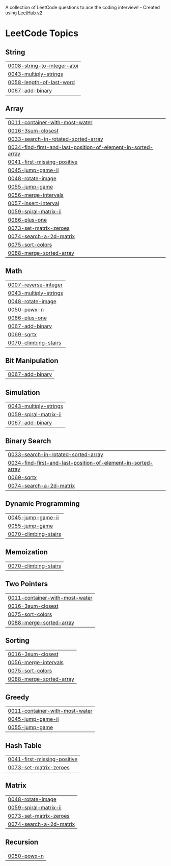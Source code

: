 A collection of LeetCode questions to ace the coding interview! - Created using [LeetHub v2](https://github.com/arunbhardwaj/LeetHub-2.0)
<!---LeetCode Topics Start-->
# LeetCode Topics
## String
|  |
| ------- |
| [0008-string-to-integer-atoi](https://github.com/Diezel3/LeetCode/tree/master/0008-string-to-integer-atoi) |
| [0043-multiply-strings](https://github.com/Diezel3/LeetCode/tree/master/0043-multiply-strings) |
| [0058-length-of-last-word](https://github.com/Diezel3/LeetCode/tree/master/0058-length-of-last-word) |
| [0067-add-binary](https://github.com/Diezel3/LeetCode/tree/master/0067-add-binary) |
## Array
|  |
| ------- |
| [0011-container-with-most-water](https://github.com/Diezel3/LeetCode/tree/master/0011-container-with-most-water) |
| [0016-3sum-closest](https://github.com/Diezel3/LeetCode/tree/master/0016-3sum-closest) |
| [0033-search-in-rotated-sorted-array](https://github.com/Diezel3/LeetCode/tree/master/0033-search-in-rotated-sorted-array) |
| [0034-find-first-and-last-position-of-element-in-sorted-array](https://github.com/Diezel3/LeetCode/tree/master/0034-find-first-and-last-position-of-element-in-sorted-array) |
| [0041-first-missing-positive](https://github.com/Diezel3/LeetCode/tree/master/0041-first-missing-positive) |
| [0045-jump-game-ii](https://github.com/Diezel3/LeetCode/tree/master/0045-jump-game-ii) |
| [0048-rotate-image](https://github.com/Diezel3/LeetCode/tree/master/0048-rotate-image) |
| [0055-jump-game](https://github.com/Diezel3/LeetCode/tree/master/0055-jump-game) |
| [0056-merge-intervals](https://github.com/Diezel3/LeetCode/tree/master/0056-merge-intervals) |
| [0057-insert-interval](https://github.com/Diezel3/LeetCode/tree/master/0057-insert-interval) |
| [0059-spiral-matrix-ii](https://github.com/Diezel3/LeetCode/tree/master/0059-spiral-matrix-ii) |
| [0066-plus-one](https://github.com/Diezel3/LeetCode/tree/master/0066-plus-one) |
| [0073-set-matrix-zeroes](https://github.com/Diezel3/LeetCode/tree/master/0073-set-matrix-zeroes) |
| [0074-search-a-2d-matrix](https://github.com/Diezel3/LeetCode/tree/master/0074-search-a-2d-matrix) |
| [0075-sort-colors](https://github.com/Diezel3/LeetCode/tree/master/0075-sort-colors) |
| [0088-merge-sorted-array](https://github.com/Diezel3/LeetCode/tree/master/0088-merge-sorted-array) |
## Math
|  |
| ------- |
| [0007-reverse-integer](https://github.com/Diezel3/LeetCode/tree/master/0007-reverse-integer) |
| [0043-multiply-strings](https://github.com/Diezel3/LeetCode/tree/master/0043-multiply-strings) |
| [0048-rotate-image](https://github.com/Diezel3/LeetCode/tree/master/0048-rotate-image) |
| [0050-powx-n](https://github.com/Diezel3/LeetCode/tree/master/0050-powx-n) |
| [0066-plus-one](https://github.com/Diezel3/LeetCode/tree/master/0066-plus-one) |
| [0067-add-binary](https://github.com/Diezel3/LeetCode/tree/master/0067-add-binary) |
| [0069-sqrtx](https://github.com/Diezel3/LeetCode/tree/master/0069-sqrtx) |
| [0070-climbing-stairs](https://github.com/Diezel3/LeetCode/tree/master/0070-climbing-stairs) |
## Bit Manipulation
|  |
| ------- |
| [0067-add-binary](https://github.com/Diezel3/LeetCode/tree/master/0067-add-binary) |
## Simulation
|  |
| ------- |
| [0043-multiply-strings](https://github.com/Diezel3/LeetCode/tree/master/0043-multiply-strings) |
| [0059-spiral-matrix-ii](https://github.com/Diezel3/LeetCode/tree/master/0059-spiral-matrix-ii) |
| [0067-add-binary](https://github.com/Diezel3/LeetCode/tree/master/0067-add-binary) |
## Binary Search
|  |
| ------- |
| [0033-search-in-rotated-sorted-array](https://github.com/Diezel3/LeetCode/tree/master/0033-search-in-rotated-sorted-array) |
| [0034-find-first-and-last-position-of-element-in-sorted-array](https://github.com/Diezel3/LeetCode/tree/master/0034-find-first-and-last-position-of-element-in-sorted-array) |
| [0069-sqrtx](https://github.com/Diezel3/LeetCode/tree/master/0069-sqrtx) |
| [0074-search-a-2d-matrix](https://github.com/Diezel3/LeetCode/tree/master/0074-search-a-2d-matrix) |
## Dynamic Programming
|  |
| ------- |
| [0045-jump-game-ii](https://github.com/Diezel3/LeetCode/tree/master/0045-jump-game-ii) |
| [0055-jump-game](https://github.com/Diezel3/LeetCode/tree/master/0055-jump-game) |
| [0070-climbing-stairs](https://github.com/Diezel3/LeetCode/tree/master/0070-climbing-stairs) |
## Memoization
|  |
| ------- |
| [0070-climbing-stairs](https://github.com/Diezel3/LeetCode/tree/master/0070-climbing-stairs) |
## Two Pointers
|  |
| ------- |
| [0011-container-with-most-water](https://github.com/Diezel3/LeetCode/tree/master/0011-container-with-most-water) |
| [0016-3sum-closest](https://github.com/Diezel3/LeetCode/tree/master/0016-3sum-closest) |
| [0075-sort-colors](https://github.com/Diezel3/LeetCode/tree/master/0075-sort-colors) |
| [0088-merge-sorted-array](https://github.com/Diezel3/LeetCode/tree/master/0088-merge-sorted-array) |
## Sorting
|  |
| ------- |
| [0016-3sum-closest](https://github.com/Diezel3/LeetCode/tree/master/0016-3sum-closest) |
| [0056-merge-intervals](https://github.com/Diezel3/LeetCode/tree/master/0056-merge-intervals) |
| [0075-sort-colors](https://github.com/Diezel3/LeetCode/tree/master/0075-sort-colors) |
| [0088-merge-sorted-array](https://github.com/Diezel3/LeetCode/tree/master/0088-merge-sorted-array) |
## Greedy
|  |
| ------- |
| [0011-container-with-most-water](https://github.com/Diezel3/LeetCode/tree/master/0011-container-with-most-water) |
| [0045-jump-game-ii](https://github.com/Diezel3/LeetCode/tree/master/0045-jump-game-ii) |
| [0055-jump-game](https://github.com/Diezel3/LeetCode/tree/master/0055-jump-game) |
## Hash Table
|  |
| ------- |
| [0041-first-missing-positive](https://github.com/Diezel3/LeetCode/tree/master/0041-first-missing-positive) |
| [0073-set-matrix-zeroes](https://github.com/Diezel3/LeetCode/tree/master/0073-set-matrix-zeroes) |
## Matrix
|  |
| ------- |
| [0048-rotate-image](https://github.com/Diezel3/LeetCode/tree/master/0048-rotate-image) |
| [0059-spiral-matrix-ii](https://github.com/Diezel3/LeetCode/tree/master/0059-spiral-matrix-ii) |
| [0073-set-matrix-zeroes](https://github.com/Diezel3/LeetCode/tree/master/0073-set-matrix-zeroes) |
| [0074-search-a-2d-matrix](https://github.com/Diezel3/LeetCode/tree/master/0074-search-a-2d-matrix) |
## Recursion
|  |
| ------- |
| [0050-powx-n](https://github.com/Diezel3/LeetCode/tree/master/0050-powx-n) |
<!---LeetCode Topics End-->